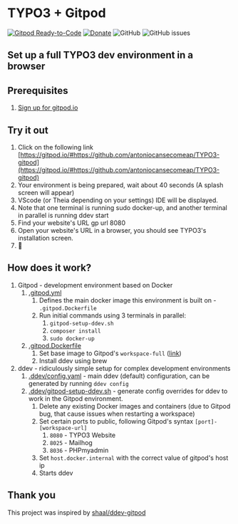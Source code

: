 
# TYPO3 + Gitpod

[![Gitpod Ready-to-Code](https://img.shields.io/badge/Gitpod-ready--to--code-blue?logo=gitpod)](https://gitpod.io/#https://github.com/Starraider/TYPO3-gitpod)
[![Donate](https://img.shields.io/badge/Donate-PayPal-green.svg)](https://PayPal.me/SvenKalbhenn)
![GitHub](https://img.shields.io/github/license/Starraider/TYPO3-gitpod)
![GitHub issues](https://img.shields.io/github/issues/Starraider/TYPO3-gitpod)

## Set up a full TYPO3 dev environment in a browser

## Prerequisites

1. [Sign up for gitpod.io](https://gitpod.io/login)

## Try it out

1. Click on the following link [https://gitpod.io/#https://github.com/antoniocansecomeap/TYPO3-gitpod](https://gitpod.io/#https://github.com/antoniocansecomeap/TYPO3-gitpod)
2. Your environment is being prepared, wait about 40 seconds (A splash screen will appear)
3. VScode (or Theia depending on your settings) IDE will be displayed.
4. Note that one terminal is running sudo docker-up, and another terminal in parallel is running ddev start
5. Find your website's URL gp url 8080
6. Open your website's URL in a browser, you should see TYPO3's installation screen.
7.  🎉

## How does it work?

1. Gitpod - development environment based on Docker
    1. [.gitpod.yml](https://github.com/Starraider/TYPO3-gitpod/blob/main/.gitpod.yml)
        1. Defines the main docker image this environment is built on - `.gitpod.Dockerfile`
        1. Run initial commands using 3 terminals in parallel:
            1. `gitpod-setup-ddev.sh`
            1. `composer install`
            1. `sudo docker-up`
    1. [.gitpod.Dockerfile](https://github.com/Starraider/TYPO3-gitpod/blob/main/.gitpod.Dockerfile)
        1. Set base image to Gitpod's `workspace-full` ([link](https://github.com/gitpod-io/workspace-images/tree/master/full))
        1. Install ddev using brew
1. ddev - ridiculously simple setup for complex development environments
    1. [.ddev/config.yaml](https://github.com/Starraider/TYPO3-gitpod/blob/main/.ddev/config.yaml) - main ddev (default) configuration, can be generated by running `ddev config`
    1. [.ddev/gitpod-setup-ddev.sh](https://github.com/Starraider/TYPO3-gitpod/blob/main/.ddev/gitpod-setup-ddev.sh) - generate config overrides for ddev to work in the Gitpod environment.
        1. Delete any existing Docker images and containers (due to Gitpod bug, that cause issues when restarting a workspace)
        1. Set certain ports to public, following Gitpod's syntax `[port]-[workspace-url]`
            1. `8080` - TYPO3 Website
            1. `8025` - Mailhog
            1. `8036` - PHPmyadmin
        1. Set `host.docker.internal` with the correct value of gitpod's host ip
        1. Starts ddev

## Thank you

This project was inspired by [shaal/ddev-gitpod](https://github.com/shaal/ddev-gitpod)
